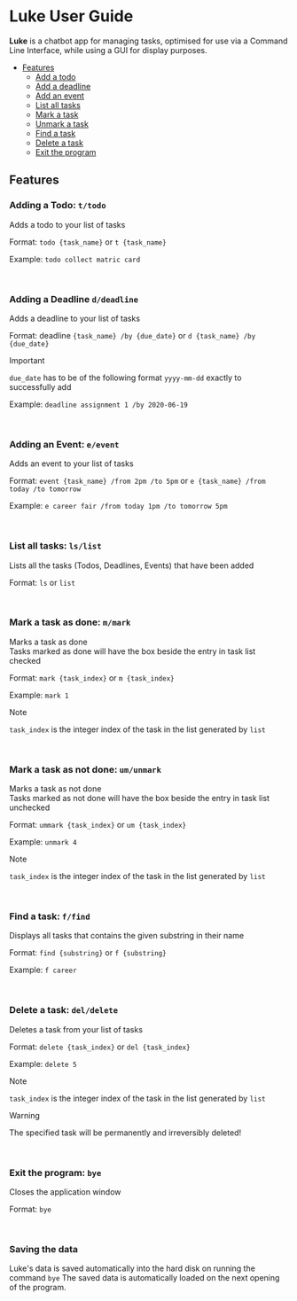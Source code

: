 # Luke User Guide

**Luke** is a chatbot app for managing tasks, optimised for use via a Command Line Interface, while using a GUI for display
purposes.

- [Features](#features)
  - [Add a todo](#adding-a-todo--ttodo)
  - [Add a deadline](#adding-a-deadline-ddeadline)
  - [Add an event](#adding-an-event--eevent)
  - [List all tasks](#list-all-tasks--lslist)
  - [Mark a task](#mark-a-task-as-done--mmark)
  - [Unmark a task](#mark-a-task-as-not-done--umunmar)
  - [Find a task](#find-a-task--ffind)
  - [Delete a task](#delete-a-task--deldelete)
  - [Exit the program](#exit-the-program--bye)

## Features 

### Adding a Todo: `t/todo`

Adds a todo to your list of tasks

Format: `todo {task_name}` or `t {task_name}`

Example: `todo collect matric card`

<br>


### Adding a Deadline `d/deadline`

Adds a deadline to your list of tasks

Format: deadline `{task_name} /by {due_date}` or `d {task_name} /by {due_date}`

> [!IMPORTANT]
> `due_date` has to be of the following format `yyyy-mm-dd` exactly to successfully add

Example: `deadline assignment 1 /by 2020-06-19`

<br>

### Adding an Event: `e/event`

Adds an event to your list of tasks

Format: `event {task_name} /from 2pm /to 5pm` or `e {task_name} /from today /to tomorrow`

Example: `e career fair /from today 1pm /to tomorrow 5pm`

<br>


### List all tasks: `ls/list`

Lists all the tasks (Todos, Deadlines, Events) that have been added

Format: `ls` or `list`

<br>

### Mark a task as done: `m/mark`

Marks a task as done <br>
Tasks marked as done will have the box beside the entry in task list checked

Format: `mark {task_index}` or `m {task_index}`

Example: `mark 1`

> [!NOTE]
> `task_index` is the integer index of the task in the list generated by `list`

<br>

### Mark a task as not done: `um/unmark`

Marks a task as not done <br>
Tasks marked as not done will have the box beside the entry in task list unchecked

Format: `ummark {task_index}` or `um {task_index}`

Example: `unmark 4`

> [!NOTE]
> `task_index` is the integer index of the task in the list generated by `list`

<br>

### Find a task: `f/find`

Displays all tasks that contains the given substring in their name

Format: `find {substring}` or `f {substring}`

Example: `f career`

<br>

### Delete a task: ```del/delete```

Deletes a task from your list of tasks

Format: `delete {task_index}` or `del {task_index}`

Example: `delete 5`

> [!NOTE]
> `task_index` is the integer index of the task in the list generated by `list`

> [!WARNING]
> The specified task will be permanently and irreversibly deleted!

<br>

### Exit the program: `bye`

Closes the application window

Format: `bye`

<br>

### Saving the data

Luke's data is saved automatically into the hard disk on running the command `bye`
The saved data is automatically loaded on the next opening of the program.
